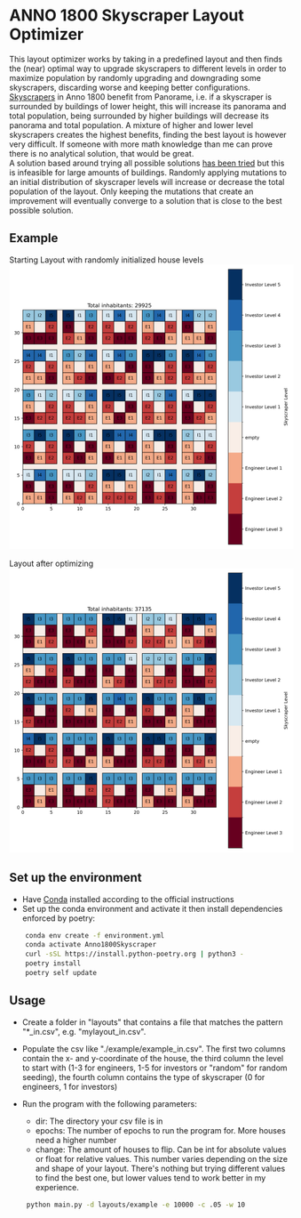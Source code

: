# ANNO 1800 Skyscraper Layout Optimizer
This layout optimizer works by taking in a predefined layout and then finds the (near) optimal way to upgrade skyscrapers to different levels in order to maximize population by randomly upgrading and downgrading some skyscrapers, discarding worse and keeping better configurations.  
[Skyscrapers](https://anno1800.fandom.com/wiki/Skyscrapers) in Anno 1800 benefit from Panorame, i.e. if a skyscraper is surrounded by buildings of lower height, this will increase its panorama and total population, being surrounded by higher buildings will decrease its panorama and total population.
A mixture of higher and lower level skyscrapers creates the highest benefits, finding the best layout is however very difficult.
If someone with more math knowledge than me can prove there is no analytical solution, that would be great.  
A solution based around trying all possible solutions [has been tried](https://github.com/Caracus/Anno1800Panorama) but this is infeasible for large amounts of buildings.
Randomly applying mutations to an initial distribution of skyscraper levels will increase or decrease the total population of the layout.
Only keeping the mutations that create an improvement will eventually converge to a solution that is close to the best possible solution.

## Example 
Starting Layout with randomly initialized house levels  
<img src="./layouts/3x3/3x3_in.png" alt="Start Layout" style="max-width: 512px">

Layout after optimizing  
<img src="./layouts/3x3/3x3_out.png" alt="Optimized Layout" style="max-width: 512px">


## Set up the environment
 - Have [Conda](https://docs.conda.io/en/latest/miniconda.html) installed according to the official instructions
 - Set up the conda environment and activate it then install dependencies enforced by poetry:
```bash
    conda env create -f environment.yml
    conda activate Anno1800Skyscraper
    curl -sSL https://install.python-poetry.org | python3 -
    poetry install
    poetry self update
```

## Usage
 - Create a folder in "layouts" that contains a file that matches the pattern "*_in.csv", e.g. "mylayout_in.csv".
 - Populate the csv like "./example/example_in.csv". The first two columns contain the x- and y-coordinate of the house, the third column the level to start with (1-3 for engineers, 1-5 for investors or "random" for random seeding), the fourth column contains the type of skyscraper (0 for engineers, 1 for investors)
 - Run the program with the following parameters:
   - dir: The directory your csv file is in
   - epochs: The number of epochs to run the program for. More houses need a higher number
   - change: The amount of houses to flip. Can be int for absolute values or float for relative values. This number varies depending on the size and shape of your layout. There's nothing but trying different values to find the best one, but lower values tend to work better in my experience.
 
   ```bash
    python main.py -d layouts/example -e 10000 -c .05 -w 10
   ```
